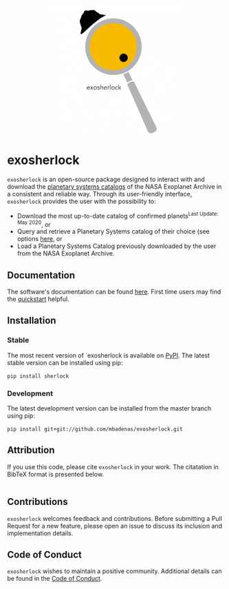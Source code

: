 <p align="center">
	<img src="https://github.com/mbadenas/exosherlock/blob/master/doc/logo/exosherlock_logo.png" height=300></img>
</p>

# exosherlock

 `exosherlock` is an open-source package designed to interact with and download the [planetary systems catalogs](https://exoplanetarchive.ipac.caltech.edu/docs/data.html) of the NASA Exoplanet Archive in a consistent and reliable way. Through its user-friendly interface, `exosherlock` provides the user with the possibility to: 
 
- Download the most up-to-date catalog of confirmed planets<sup>Last Update: May 2020</sup>, or
- Query and retrieve a Planetary Systems catalog of their choice (see options [here](https://exoplanetarchive.ipac.caltech.edu/docs/program_interfaces.htmll), or
- Load a Planetary Systems Catalog previously downloaded by the user from the NASA Exoplanet Archive. 
 
## Documentation

The software's documentation can be found [here](https://mbadenas.github.io/exosherlock/index.html).
First time users may find the [quickstart](https://arviz-devs.github.io/arviz/quickstart.html) helpful. 

## Installation

### Stable
The most recent version of `exosherlock is available on [PyPI](https://pypi.org/project/exosherlock/).
The latest stable version can be installed using pip:

```
pip install sherlock
```

### Development
The latest development version can be installed from the master branch using pip:

```
pip install git+git://github.com/mbadenas/exosherlock.git
```

## Attribution
If you use this code, please cite `exosherlock` in your work. The citatation in BibTeX format is presented below. 

```

```

## Contributions

`exosherlock` welcomes feedback and contributions. Before submitting a Pull Request for a
new feature, please open an issue to discuss its inclusion and implementation details.

## Code of Conduct
`exosherlock` wishes to maintain a positive community. Additional details
can be found in the [Code of Conduct](https://github.com/mbadenas/exosherlock/blob/master/CODE_OF_CONDUCT.md).
